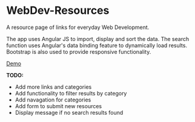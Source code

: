 # WebDev-Resources
A resource page of links for everyday Web Development.

The app uses Angular JS to import, display and sort the data. The search function uses Angular's data binding feature to dynamically load results. Bootstrap is also used to provide responsive functionality.

[Demo](http://bill742.github.io/webdev-res/#/list)

**TODO:**
+ Add more links and categories
+ Add functionality to filter results by category
+ Add navagation for categories
+ Add form to submit new resources
+ Display message if no search results found